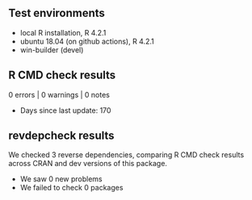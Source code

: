 ## Test environments
* local R installation, R 4.2.1
* ubuntu 18.04 (on github actions), R 4.2.1
* win-builder (devel)

## R CMD check results

0 errors | 0 warnings | 0 notes

* Days since last update: 170

## revdepcheck results

We checked 3 reverse dependencies, comparing R CMD check results across CRAN and dev versions of this package.

 * We saw 0 new problems
 * We failed to check 0 packages

